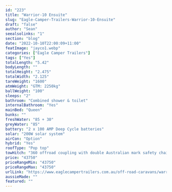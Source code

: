 ```yaml
---
id: "223"
title: "Warrior-10 Ensuite"
slug: "Eagle-Camper-Trailers-Warrior-10-Ensuite"
draft: "false"
author: "Sean"
seealsolinks: "1"
section: "blog"
date: "2022-10-10T22:00:09+11:00"
featImage: "jayco1.webp"
categories: ["Eagle Camper Trailers"]
tags: ["Yes"]
totalLength: "5.42"
bodyLength: ""
totalHeight: "2.475"
totalWidth: "2.125"
tareWeight: "1600"
atmWeight: "GTM: 2250kg"
ballWeight: "100"
sleeps: "2"
bathroom: "Combined shower & toilet"
internalBathroom: "Yes"
mainBed: "Queen"
bunks: ""
freshWater: "85 + 30"
greyWater: "85"
battery: "2 x 100 AMP Deep Cycle batteries"
solar: "200W solar system"
airCon: "Option"
hybrid: "Yes"
roofType: "Pop top"
towHitch: "360 offroad coupling with double Australian mark safety chain"
price: "43750"
priceRangeMin: "43750"
priceRangeMax: "43750"
urlLink: "https://www.eaglecampertrailers.com.au/off-road-caravans/warrior-10-off-road-ensuite-hybrid"
aussieMade: ""
featured: ""
---
```


